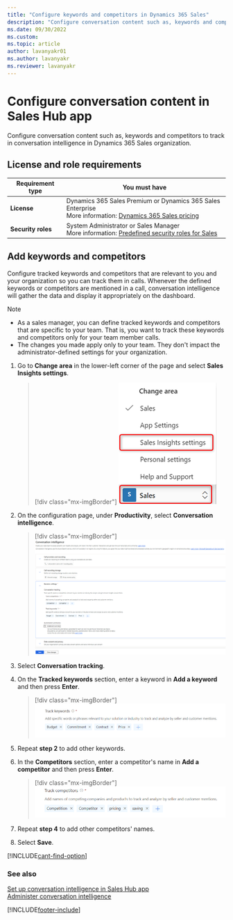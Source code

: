 ```yaml
---
title: "Configure keywords and competitors in Dynamics 365 Sales"
description: "Configure conversation content such as, keywords and competitors to track in conversation intelligence in Dynamics 365 Sales."
ms.date: 09/30/2022
ms.custom: 
ms.topic: article
author: lavanyakr01
ms.author: lavanyakr
ms.reviewer: lavanyakr
---
```


# Configure conversation content in Sales Hub app    

Configure conversation content such as, keywords and competitors to track in conversation intelligence in Dynamics 365 Sales organization.

## License and role requirements

| Requirement type | You must have |  
|-----------------------|---------|
| **License** | Dynamics 365 Sales Premium or Dynamics 365 Sales Enterprise <br>More information: [Dynamics 365 Sales pricing](https://dynamics.microsoft.com/sales/pricing/) |
| **Security roles** | System Administrator or Sales Manager <br>  More information: [Predefined security roles for Sales](security-roles-for-sales.md)|


## Add keywords and competitors

Configure tracked keywords and competitors that are relevant to you and your organization so you can track them in calls. Whenever the defined keywords or competitors are mentioned in a call, conversation intelligence will gather the data and display it appropriately on the dashboard.  

>[!NOTE]
>- As a sales manager, you can define tracked keywords and competitors that are specific to your team. That is, you want to track these keywords and competitors only for your team member calls. <br/>
>- The changes you made apply only to your team. They don't impact the administrator-defined settings for your organization.    

1. Go to **Change area** in the lower-left corner of the page and select **Sales Insights settings**.    
    > [!div class="mx-imgBorder"]
    > ![Select Sales Insights settings](media/si-admin-change-area-sales-insights-settings.png "Select Sales Insights settings")  
    
3.	On the configuration page, under **Productivity**, select **Conversation intelligence**.  
    > [!div class="mx-imgBorder"]
    > ![Conversation intelligence configuration page](media/ci-admin-config-page.png "Conversation intelligence configuration page")
    
4.	Select **Conversation tracking**.           
5. On the **Tracked keywords** section, enter a keyword in **Add a keyword** and then press **Enter**.  
    > [!div class="mx-imgBorder"]
    > ![Tracked keywords section](media/si-app-admin-enter-tracked-keywords.png "Tracked keywords section")   
6.	Repeat **step 2** to add other keywords.  
7.	In the **Competitors** section, enter a competitor's name in **Add a competitor** and then press **Enter**.   
    > [!div class="mx-imgBorder"]
    > ![Competitors section](media/si-app-admin-enter-competitors.png "Competitors section")    
8.	Repeat **step 4** to add other competitors' names.  
9.	Select **Save**.

[!INCLUDE[cant-find-option](../includes/cant-find-option.md)]

### See also

[Set up conversation intelligence in Sales Hub app](fre-setup-ci-sales-app.md)  
[Administer conversation intelligence](./intro-admin-guide-sales-insights.md)  



[!INCLUDE[footer-include](../includes/footer-banner.md)]
